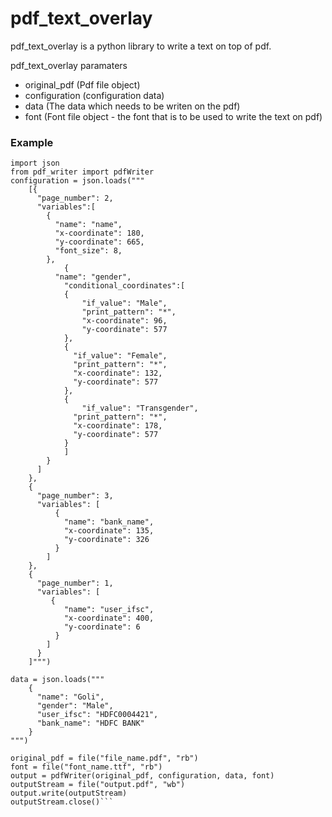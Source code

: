 # pdf_text_overlay

pdf_text_overlay is a python library to write a text on top of pdf. <br>

pdf_text_overlay paramaters 
 - original_pdf (Pdf file object)
 - configuration (configuration data)
 - data (The data which needs to be writen on the pdf)
 - font (Font file object - the font that is to be used to write the text on pdf)
 
### Example
```
import json
from pdf_writer import pdfWriter
configuration = json.loads("""   	
    [{
      "page_number": 2,
      "variables":[
       	{
          "name": "name",
          "x-coordinate": 180,
          "y-coordinate": 665,
          "font_size": 8,
        },
     		{
       	  "name": "gender",
       		"conditional_coordinates":[    
          	{
          		"if_value": "Male",
          		"print_pattern": "*",
          	 	"x-coordinate": 96,
          		"y-coordinate": 577
          	},
          	{
              "if_value": "Female",
              "print_pattern": "*",
              "x-coordinate": 132,
              "y-coordinate": 577
            },
            {
             	"if_value": "Transgender",
              "print_pattern": "*",
              "x-coordinate": 178,
              "y-coordinate": 577
            }
        	]
      	}
      ]
    },
    {
      "page_number": 3,
      "variables": [
          {
            "name": "bank_name",
            "x-coordinate": 135,
            "y-coordinate": 326
          }
        ]
    },
    {
      "page_number": 1,
      "variables": [
         {
            "name": "user_ifsc",
            "x-coordinate": 400,
            "y-coordinate": 6
          }
        ] 
      }
    ]""")

data = json.loads("""
    {	
      "name": "Goli",
      "gender": "Male",
      "user_ifsc": "HDFC0004421",
      "bank_name": "HDFC BANK"
    }
""")

original_pdf = file("file_name.pdf", "rb")
font = file("font_name.ttf", "rb")
output = pdfWriter(original_pdf, configuration, data, font)
outputStream = file("output.pdf", "wb")
output.write(outputStream)
outputStream.close()```
